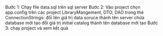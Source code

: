 Bước 1: Chạy file data.sql trên sql server
Bước 2: Vào project chọn app.config trên các project LibraryMangement, DTO, DAO
trong thẻ ConnectionStrings:
<connectionStrings>
  <add name="QLTVEntities" connectionString="metadata=res://*/QLTV.csdl|res://*/QLTV.ssdl|res://*/QLTV.msl;provider=System.Data.SqlClient;provider connection string=&quot;data source=QUOC;initial catalog=Library;integrated security=True;multiple active result sets=True;application name=EntityFramework;MultipleActiveResultSets=True&quot;" providerName="System.Data.EntityClient" />
</connectionStrings>
đổi tên giá trị data soruce thành tên server chứa database mới tạo
đổi giá trị initial catalog thành tên database mới tạo
Bước 3: chạy project và xem kết quả
